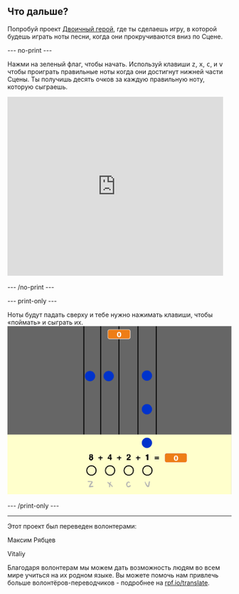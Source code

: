 ## Что дальше?

Попробуй проект [Двоичный герой](https://projects.raspberrypi.org/ru-RU/projects/binary-hero?utm_source=pathway&utm_medium=whatnext&utm_campaign=projects), где ты сделаешь игру, в которой будешь играть ноты песни, когда они прокручиваются вниз по Сцене.

--- no-print ---

Нажми на зеленый флаг, чтобы начать. Используй клавиши <kbd>z</kbd>, <kbd>x</kbd>, <kbd>c</kbd>, и <kbd>v</kbd> чтобы проиграть правильные ноты когда они достигнут нижней части Сцены. Ты получишь десять очков за каждую правильную ноту, которую сыграешь.

<div class="scratch-preview">
  <iframe allowtransparency="true" width="485" height="402" src="https://scratch.mit.edu/projects/embed/259028053/?autostart=false" frameborder="0" scrolling="no"></iframe>
</div>

--- /no-print ---

--- print-only ---

Ноты будут падать сверху и тебе нужно нажимать клавиши, чтобы «поймать» и сыграть их. ![пример](images/binary-showcase.png)

--- /print-only ---


***
Этот проект был переведен волонтерами:

Максим Рябцев

Vitaliy

Благодаря волонтерам мы можем дать возможность людям во всем мире учиться на их родном языке. Вы можете помочь нам привлечь больше волонтёров-переводчиков - подробнее на [rpf.io/translate](https://rpf.io/translate).